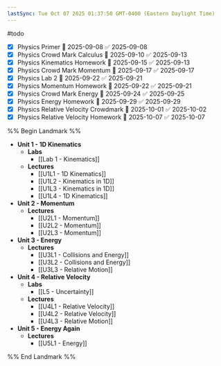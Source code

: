 ```yaml
---
lastSync: Tue Oct 07 2025 01:37:50 GMT-0400 (Eastern Daylight Time)
---
```

#todo
- [x] Physics Primer 📅 2025-09-08 ✅ 2025-09-08
- [x] Physics Crowd Mark Calculus 📅 2025-09-10 ✅ 2025-09-13
- [x] Physics Kinematics Homework 📅 2025-09-15 ✅ 2025-09-13
- [x] Physics Crowd Mark Momentum 📅 2025-09-17 ✅ 2025-09-17
- [x] Physics Lab 2 📅 2025-09-22 ✅ 2025-09-21
- [x] Physics Momentum Homework 📅 2025-09-22 ✅ 2025-09-21
- [x] Physics Crowd Mark Energy 📅 2025-09-24 ✅ 2025-09-25
- [x] Physics Energy Homework 📅 2025-09-29 ✅ 2025-09-29
- [x] Physics Relative Velocity Crowdmark 📅 2025-10-01 ✅ 2025-10-02
- [x] Physics Relative Velocity Homework 📅 2025-10-07 ✅ 2025-10-07

%% Begin Landmark %%
- **Unit 1 - 1D Kinematics**
	- **Labs**
		- [[Lab 1 - Kinematics]]
	- **Lectures**
		- [[U1L1 - 1D Kinematics]]
		- [[U1L2 - Kinematics in 1D]]
		- [[U1L3 - Kinematics in 1D]]
		- [[U1L4 - 1D Kinematics]]
- **Unit 2 - Momentum**
	- **Lectures**
		- [[U2L1 - Momentum]]
		- [[U2L2 - Momentum]]
		- [[U2L3 - Momentum]]
- **Unit 3 - Energy**
	- **Lectures**
		- [[U3L1 - Collisions and Energy]]
		- [[U3L2 - Collisions and Energy]]
		- [[U3L3 - Relative Motion]]
- **Unit 4 - Relative Velocity**
	- **Labs**
		- [[L5 - Uncertainty]]
	- **Lectures**
		- [[U4L1 - Relative Velocity]]
		- [[U4L2 - Relative Velocity]]
		- [[U4L3 - Relative Motion]]
- **Unit 5 - Energy Again**
	- **Lectures**
		- [[U5L1 - Energy]]

%% End Landmark %%
